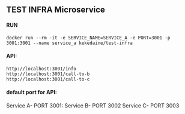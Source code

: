 ## TEST INFRA Microservice

#### RUN
```
docker run --rm -it -e SERVICE_NAME=SERVICE_A -e PORT=3001 -p 3001:3001 --name service_a kekedaine/test-infra
```
#### API:
```
http://localhost:3001/info
http://localhost:3001/call-to-b
http://localhost:3001/call-to-c
```

#### default port for API:
Service A- PORT 3001:
Service B- PORT 3002
Service C- PORT 3003


